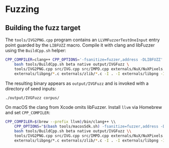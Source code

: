 # Fuzzing

## Building the fuzz target

The `tools/IVG2PNG.cpp` program contains an `LLVMFuzzerTestOneInput` entry point guarded by the `LIBFUZZ` macro. Compile it with clang and libFuzzer using the `BuildCpp.sh` helper:

```bash
CPP_COMPILER=clang++ CPP_OPTIONS='-fsanitize=fuzzer,address -DLIBFUZZ' \
	bash tools/BuildCpp.sh beta native output/IVGFuzz \
	tools/IVG2PNG.cpp src/IVG.cpp src/IMPD.cpp externals/NuX/NuXPixels.cpp \
	externals/libpng/*.c externals/zlib/*.c -I . -I externals/libpng -I externals/zlib
```

The resulting binary appears as `output/IVGFuzz` and is invoked with a directory of seed inputs:

```bash
./output/IVGFuzz corpus/
```

On macOS the clang from Xcode omits libFuzzer. Install `llvm` via Homebrew and set `CPP_COMPILER`:

```bash
CPP_COMPILER=$(brew --prefix llvm)/bin/clang++ \\
	CPP_OPTIONS="$(bash tools/macosSdk.sh) -fsanitize=fuzzer,address -DLIBFUZZ" \\
	bash tools/BuildCpp.sh beta native output/IVGFuzz \\
	tools/IVG2PNG.cpp src/IVG.cpp src/IMPD.cpp externals/NuX/NuXPixels.cpp \\
	externals/libpng/*.c externals/zlib/*.c -I . -I externals/libpng -I externals/zlib
```

